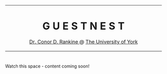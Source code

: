 <table align="center">
<tr><td align="center" width="10000">

# <strong> G U E S T N E S T </strong>

<p>
    <a href="https://linkedin.com/in/conorrankine"> Dr. Conor D. Rankine </a>  @ <a href="https://york.ac.uk">The University of York </a>
</p>

</td></tr></table>

#

Watch this space - content coming soon!
